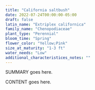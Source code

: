 ```yaml
---
title: "California saltbush"
date: 2022-07-24T00:00:00-05:00
draft: false
latin_name: "Extriplex californica"
family_name: "Chenopodiaceae"
plant_type: "Perennial"
bloom_time: "Spring"
flower_color: "Yellow;Pink"
size_at_maturity: "1-3 ft"
water_needs: "Low"
additional_characteristices_notes: ""
---
```


SUMMARY goes here.

<!--more-->

CONTENT goes here.